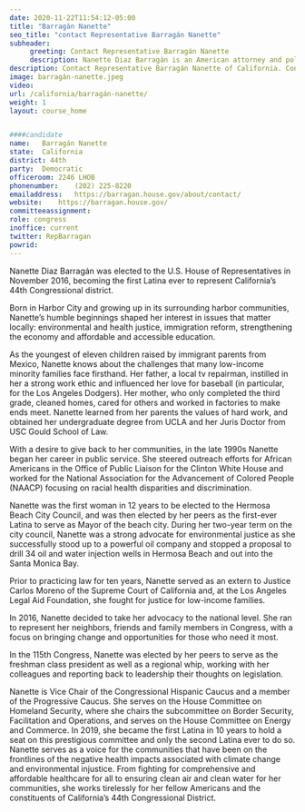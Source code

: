```yaml
---
date: 2020-11-22T11:54:12-05:00
title: "Barragán Nanette"
seo_title: "contact Representative Barragán Nanette"
subheader:
     greeting: Contact Representative Barragán Nanette 
     description: Nanette Diaz Barragán is an American attorney and politician serving as the U.S. Representative for California's 44th congressional district since 2017. A member of the Democratic Party, she was a Hermosa Beach City councilmember from 2013 to 2015.
description: Contact Representative Barragán Nanette of California. Contact information for Barragán Nanette includes email address, phone number, and mailing address.
image: barragán-nanette.jpeg
video: 
url: /california/barragán-nanette/
weight: 1
layout: course_home


####candidate
name:	Barragán Nanette
state:	California
district: 44th
party:	Democratic
officeroom:	2246 LHOB
phonenumber:	(202) 225-8220
emailaddress:	https://barragan.house.gov/about/contact/
website:	https://barragan.house.gov/
committeeassignment: 
role: congress
inoffice: current
twitter: RepBarragan
powrid: 
---
```

Nanette Diaz Barragán was elected to the U.S. House of Representatives in November 2016, becoming the first Latina ever to represent California’s 44th Congressional district.

Born in Harbor City and growing up in its surrounding harbor communities, Nanette’s humble beginnings shaped her interest in issues that matter locally: environmental and health justice, immigration reform, strengthening the economy and affordable and accessible education.

As the youngest of eleven children raised by immigrant parents from Mexico, Nanette knows about the challenges that many low-income minority families face firsthand.  Her father, a local tv repairman, instilled in her a strong work ethic and influenced her love for baseball (in particular, for the Los Angeles Dodgers). Her mother, who only completed the third grade, cleaned homes, cared for others and worked in factories to make ends meet. Nanette learned from her parents the values of hard work, and obtained her undergraduate degree from UCLA and her Juris Doctor from USC Gould School of Law.

With a desire to give back to her communities, in the late 1990s Nanette began her career in public service. She steered outreach efforts for African Americans in the Office of Public Liaison for the Clinton White House and worked for the National Association for the Advancement of Colored People (NAACP) focusing on racial health disparities and discrimination.

Nanette was the first woman in 12 years to be elected to the Hermosa Beach City Council, and was then elected by her peers as the first-ever Latina to serve as Mayor of the beach city. During her two-year term on the city council, Nanette was a strong advocate for environmental justice as she successfully stood up to a powerful oil company and stopped a proposal to drill 34 oil and water injection wells in Hermosa Beach and out into the Santa Monica Bay.

Prior to practicing law for ten years, Nanette served as an extern to Justice Carlos Moreno of the Supreme Court of California and, at the Los Angeles Legal Aid Foundation, she fought for justice for low-income families.

In 2016, Nanette decided to take her advocacy to the national level. She ran to represent her neighbors, friends and family members in Congress, with a focus on bringing change and opportunities for those who need it most.

In the 115th Congress, Nanette was elected by her peers to serve as the freshman class president as well as a regional whip, working with her colleagues and reporting back to leadership their thoughts on legislation.

Nanette is Vice Chair of the Congressional Hispanic Caucus and a member of the Progressive Caucus. She serves on the House Committee on Homeland Security, where she chairs the subcommittee on Border Security, Facilitation and Operations, and serves on the House Committee on Energy and Commerce. In 2019, she became the first Latina in 10 years to hold a seat on this prestigious committee and only the second Latina ever to do so. Nanette serves as a voice for the communities that have been on the frontlines of the negative health impacts associated with climate change and environmental injustice. From fighting for comprehensive and affordable healthcare for all to ensuring clean air and clean water for her communities, she works tirelessly for her fellow Americans and the constituents of California’s 44th Congressional District.